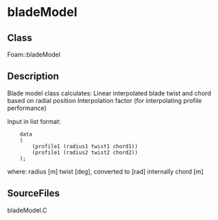 # bladeModel 
## Class
Foam::bladeModel

## Description
Blade model class calculates:
        Linear interpolated blade twist and chord based on radial position
        Interpolation factor (for interpolating profile performance)

Input in list format:

        data
        (
            (profile1 (radius1 twist1 chord1))
            (profile1 (radius2 twist2 chord2))
        );

where:
        radius [m]
        twist [deg], converted to [rad] internally
        chord [m]

## SourceFiles
bladeModel.C

